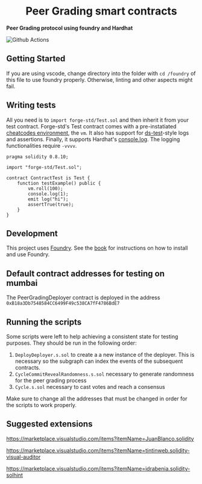 # <h1 align="center"> Peer Grading smart contracts </h1>

**Peer Grading protocol using foundry and Hardhat**

![Github Actions](https://github.com/foundry-rs/forge-template/workflows/CI/badge.svg)

## Getting Started

If you are using vscode, change directory into the folder with `cd /foundry` of this file to use foundry properly.
Otherwise, linting and other aspects might fail.

## Writing tests

All you need is to `import forge-std/Test.sol` and then inherit it from your test contract. Forge-std's Test contract comes with a pre-instatiated [cheatcodes environment](https://book.getfoundry.sh/cheatcodes/), the `vm`. It also has support for [ds-test](https://book.getfoundry.sh/reference/ds-test.html)-style logs and assertions. Finally, it supports Hardhat's [console.log](https://github.com/brockelmore/forge-std/blob/master/src/console.sol). The logging functionalities require `-vvvv`.

```solidity
pragma solidity 0.8.10;

import "forge-std/Test.sol";

contract ContractTest is Test {
    function testExample() public {
        vm.roll(100);
        console.log(1);
        emit log("hi");
        assertTrue(true);
    }
}
```

## Development

This project uses [Foundry](https://getfoundry.sh). See the [book](https://book.getfoundry.sh/getting-started/installation.html) for instructions on how to install and use Foundry.

## Default contract addresses for testing on mumbai

The PeerGradingDeployer contract is deployed in the address `0xB18a3Db7548584CC6499F49c538CA7fF4786BdE7`

## Running the scripts

Some scripts were left to help achieving a consistent state for testing purposes. They should be run in the following order:


1. `DeployDeployer.s.sol` to create a a new instance of the deployer. This is necessary so the subgraph can index the events of the subsequent contracts.
2. `CycleCommitRevealRandomness.s.sol` necessary to generate randomness for the peer grading process
3. `Cycle.s.sol` necessary to cast votes and reach a consensus

Make sure to change all the addresses that must be changed in order for the scripts to work properly.

## Suggested extensions

https://marketplace.visualstudio.com/items?itemName=JuanBlanco.solidity

https://marketplace.visualstudio.com/items?itemName=tintinweb.solidity-visual-auditor

https://marketplace.visualstudio.com/items?itemName=idrabenia.solidity-solhint
